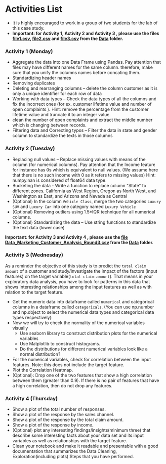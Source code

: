# Activities List
- It is highly encouraged to work in a group of two students for the lab of this case study.
- <b>Important: for Activity 1, Activity 2 and  Activity 3 , please use the files [file1.csv](./Data/file1.csv), [file2.csv](./Data/file2.csv) and [file3.csv](./Data/file3.csv) from the [Data](./Data) folder.</b>
### Activity 1 (Monday)
- Aggregate the data into one Data Frame using Pandas. Pay attention that files may have different names for the same column. therefore, make sure that you unify the columns names before concating them. 
- Standardizing header names
- Removing duplicates
- Deleting and rearranging columns – delete the column customer as it is only a unique identifier for each row of data
- Working with data types – Check the data types of all the columns and fix the incorrect ones (for ex. customer lifetime value and number of open complaints ). Hint: remove the percentage from the customer lifetime value and truncate it to an integer value.
- clean the number of open complaints and extract the middle number which is changing between records.
- Filtering data and Correcting typos – Filter the data in state and gender column to standardize the texts in those columns

### Activity 2 (Tuesday)
- Replacing null values – Replace missing values with means of the column (for numerical columns). Pay attention that the Income feature for instance has 0s which is equivalent to null values. (We assume here that there is no such income with 0 as it refers to missing values)
Hint: numpy.nan is considered of float64 data type.
- Bucketing the data - Write a function to replace column "State" to different zones. California as West Region, Oregon as North West, and Washington as East, and Arizona and Nevada as Central
- (Optional) In the column `Vehicle Class`, merge the two categories `Luxury SUV` and `Luxury Car` into one category named `Luxury Vehicle`  
- (Optional) Removing outliers using 1.5*IQR technique for all numerical columns.
- (Optional) Standardizing the data – Use string functions to standardize the text data (lower case)

<b>Important: for Activity 3 and Activity 4 , please use the [file Data_Marketing_Customer_Analysis_Round3.csv](./Data/Data_Marketing_Customer_Analysis_Round3.csv) from the [Data](./Data) folder.</b>

### Activity 3 (Wednesday)
As a reminder the objective of this study is to predict the `total claim amount` of a customer and study/investigate the impact of the factors (input features) on the target variable(`total claim amount`). That means in your exploratory data analysis, you have to look for patterns in this data that shows interesting relationships among the input features as well as with relation to the target feature.
- Get the numeric data into dataframe called `numerical` and categorical columns in a dataframe called `categoricals`.
(You can use np.number and np.object to select the numerical data types and categorical data types respectively)
- Now we will try to check the normality of the numerical variables visually
  - Use seaborn library to construct distribution plots for the numerical variables
  - Use Matplotlib to construct histograms.
  - Do the distributions for different numerical variables look like a normal distribution? 
- For the numerical variables, check for correlation between the input features. Note: this does not include the target feature.
- Plot the Correlation Heatmap.
- (Optional): Drop one of the two features that show a high correlation between them (greater than 0.9). If there is no pair of features that have a high correlation, then do not drop any features.

### Activity 4 (Thursday)

- Show a plot of the total number of responses.
- Show a plot of the response by the sales channel.
- Show a plot of the response by the total claim amount.
- Show a plot of the response by income.
- (Optional) plot any interesting findings/insights(minimum three) that describe some interesting facts about your data set and its input variables as well as relationships with the target feature.
- Clean your notebook and make it readable and presentable with a good documentation that summarizes the Data Cleaning, Exploration(including plots) Steps that you have performed.
